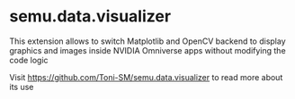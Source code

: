 # semu.data.visualizer

This extension allows to switch Matplotlib and OpenCV backend to display graphics and images inside NVIDIA Omniverse apps without modifying the code logic

Visit https://github.com/Toni-SM/semu.data.visualizer to read more about its use

